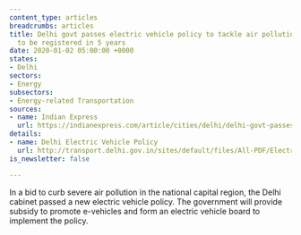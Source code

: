 ```yaml
---
content_type: articles
breadcrumbs: articles
title: Delhi govt passes electric vehicle policy to tackle air pollution, 5 lakh EVs
  to be registered in 5 years
date: 2020-01-02 05:00:00 +0000
states:
- Delhi
sectors:
- Energy
subsectors:
- Energy-related Transportation
sources:
- name: Indian Express
  url: https://indianexpress.com/article/cities/delhi/delhi-govt-passes-electric-vehicle-policy-to-tackle-air-pollution-5-lakh-evs-to-be-registered-in-5-years-6181542/
details:
- name: Delhi Electric Vehicle Policy
  url: http://transport.delhi.gov.in/sites/default/files/All-PDF/Electric%20Policy%202018.pdf
is_newsletter: false

---
```

In a bid to curb severe air pollution in the national capital region, the Delhi cabinet passed a new electric vehicle policy. The government will provide subsidy to promote e-vehicles and form an electric vehicle board to implement the policy.
